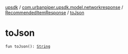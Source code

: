 [upsdk](../../index.md) / [com.urbanpiper.upsdk.model.networkresponse](../index.md) / [RecommendedItemResponse](index.md) / [toJson](./to-json.md)

# toJson

`fun toJson(): `[`String`](https://kotlinlang.org/api/latest/jvm/stdlib/kotlin/-string/index.html)